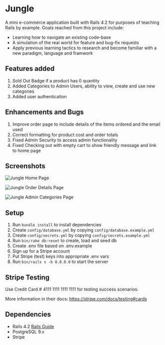# Jungle

A mini e-commerce application built with Rails 4.2 for purposes of teaching Rails by example. Goals reached from this project include:
- Learning how to navigate an existing code-base
- A simulation of the real world for feature and bug-fix requests
- Apply previous learning tactics to research and become familiar with a new paradigm, language and framwork

## Features added
1. Sold Out Badge if a product has 0 quantity
2. Added Categories to Admin Users, ability to view, create and use new categories
3. Added user authentication

## Enhancements and Bugs
1. Improve order page to include details of the items ordered and the email used
2. Correct formatting for product cost and order totals
3. Fixed Admin Security to access admin functionality
4. Fixed Checking out with empty cart to show friendly message and link to home page

## Screenshots
![Jungle Home Page]()

![Jungle Order Details Page]()

![Jungle Admin Categories Page]()

## Setup

1. Run `bundle install` to install dependencies
2. Create `config/database.yml` by copying `config/database.example.yml`
3. Create `config/secrets.yml` by copying `config/secrets.example.yml`
4. Run `bin/rake db:reset` to create, load and seed db
5. Create .env file based on .env.example
6. Sign up for a Stripe account
7. Put Stripe (test) keys into appropriate .env vars
8. Run `bin/rails s -b 0.0.0.0` to start the server

## Stripe Testing

Use Credit Card # 4111 1111 1111 1111 for testing success scenarios.

More information in their docs: <https://stripe.com/docs/testing#cards>

## Dependencies

* Rails 4.2 [Rails Guide](http://guides.rubyonrails.org/v4.2/)
* PostgreSQL 9.x
* Stripe
